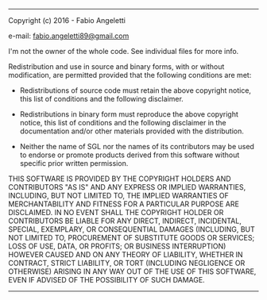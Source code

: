 ******************************************************************************
Copyright (c) 2016 - Fabio Angeletti

e-mail: fabio.angeletti89@gmail.com


I'm not the owner of the whole code. See individual files for more info.


Redistribution and use in source and binary forms, with or without
modification, are permitted provided that the following conditions are met:


* Redistributions of source code must retain the above copyright notice, this
  list of conditions and the following disclaimer.


* Redistributions in binary form must reproduce the above copyright notice,
  this list of conditions and the following disclaimer in the documentation
  and/or other materials provided with the distribution.


* Neither the name of SGL nor the names of its contributors may be used
  to endorse or promote products derived from this software without
  specific prior written permission.


THIS SOFTWARE IS PROVIDED BY THE COPYRIGHT HOLDERS AND CONTRIBUTORS "AS IS"
AND ANY EXPRESS OR IMPLIED WARRANTIES, INCLUDING, BUT NOT LIMITED TO, THE
IMPLIED WARRANTIES OF MERCHANTABILITY AND FITNESS FOR A PARTICULAR PURPOSE ARE
DISCLAIMED. IN NO EVENT SHALL THE COPYRIGHT HOLDER OR CONTRIBUTORS BE LIABLE
FOR ANY DIRECT, INDIRECT, INCIDENTAL, SPECIAL, EXEMPLARY, OR CONSEQUENTIAL
DAMAGES (INCLUDING, BUT NOT LIMITED TO, PROCUREMENT OF SUBSTITUTE GOODS OR
SERVICES; LOSS OF USE, DATA, OR PROFITS; OR BUSINESS INTERRUPTION) HOWEVER
CAUSED AND ON ANY THEORY OF LIABILITY, WHETHER IN CONTRACT, STRICT LIABILITY,
OR TORT (INCLUDING NEGLIGENCE OR OTHERWISE) ARISING IN ANY WAY OUT OF THE USE
OF THIS SOFTWARE, EVEN IF ADVISED OF THE POSSIBILITY OF SUCH DAMAGE.
*******************************************************************************
